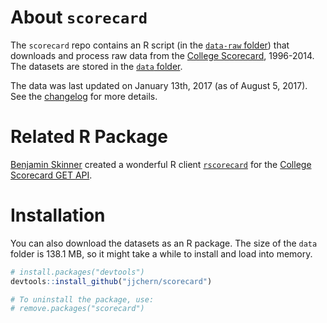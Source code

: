 
<!-- README.md is generated from README.Rmd. Please edit that file -->
About `scorecard`
=================

The `scorecard` repo contains an R script (in the [`data-raw` folder](https://github.com/jjchern/scorecard/tree/master/data-raw)) that downloads and process raw data from the [College Scorecard](https://collegescorecard.ed.gov), 1996-2014. The datasets are stored in the [`data` folder](https://github.com/jjchern/scorecard/tree/master/data).

The data was last updated on January 13th, 2017 (as of August 5, 2017). See the [changelog](https://collegescorecard.ed.gov/data/changelog/) for more details.

Related R Package
=================

[Benjamin Skinner](https://github.com/btskinner) created a wonderful R client [`rscorecard`](http://btskinner.me/rscorecard/) for the [College Scorecard GET API](https://collegescorecard.ed.gov/data/documentation/).

Installation
============

You can also download the datasets as an R package. The size of the `data` folder is 138.1 MB, so it might take a while to install and load into memory.

``` r
# install.packages("devtools")
devtools::install_github("jjchern/scorecard")

# To uninstall the package, use:
# remove.packages("scorecard")
```
